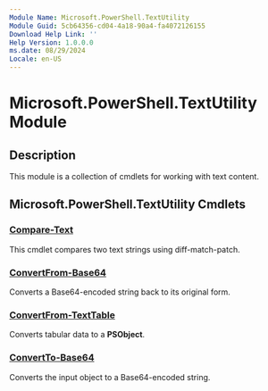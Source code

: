 ```yaml
---
Module Name: Microsoft.PowerShell.TextUtility
Module Guid: 5cb64356-cd04-4a18-90a4-fa4072126155
Download Help Link: ''
Help Version: 1.0.0.0
ms.date: 08/29/2024
Locale: en-US
---
```


# Microsoft.PowerShell.TextUtility Module

## Description

This module is a collection of cmdlets for working with text content.

## Microsoft.PowerShell.TextUtility Cmdlets

### [Compare-Text](Compare-Text.md)

This cmdlet compares two text strings using diff-match-patch.

### [ConvertFrom-Base64](ConvertFrom-Base64.md)

Converts a Base64-encoded string back to its original form.

### [ConvertFrom-TextTable](ConvertFrom-TextTable.md)

Converts tabular data to a **PSObject**.

### [ConvertTo-Base64](ConvertTo-Base64.md)

Converts the input object to a Base64-encoded string.
